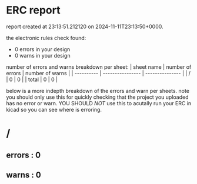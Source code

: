 # ERC report

report created at 23:13:51.212120 on 2024-11-11T23:13:50+0000.

the electronic rules check found:
- 0 errors in your design
- 0 warns in your design

number of errors and warns breakdown per sheet:
| sheet name | number of errors | number of warns |
| ---------- | ---------------- | --------------- | 
| / | 0 | 0 | 
| total             |  0                      | 0                       |

below is a more indepth breakdown of the errors and warn per sheets.
note you should only use this for quickly checking that the project
you uploaded has no error or warn. YOU SHOULD *NOT* use this to acutally
run your ERC in kicad so you can see where is erroring.


# /
## errors : 0

## warns : 0 

